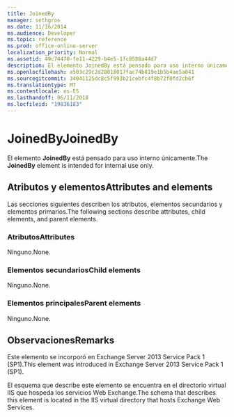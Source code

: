 ```yaml
---
title: JoinedBy
manager: sethgros
ms.date: 11/16/2014
ms.audience: Developer
ms.topic: reference
ms.prod: office-online-server
localization_priority: Normal
ms.assetid: 49c74470-fe11-4229-b4e5-1fc8588a44d7
description: El elemento JoinedBy está pensado para uso interno únicamente.
ms.openlocfilehash: a503c29c2d28018017fac74b819e1b5b4ae5a041
ms.sourcegitcommit: 34041125dc8c5f993b21cebfc4f8b72f0fd2cb6f
ms.translationtype: MT
ms.contentlocale: es-ES
ms.lasthandoff: 06/11/2018
ms.locfileid: "19836183"
---
```

# <a name="joinedby"></a><span data-ttu-id="f6f80-103">JoinedBy</span><span class="sxs-lookup"><span data-stu-id="f6f80-103">JoinedBy</span></span>

<span data-ttu-id="f6f80-104">El elemento **JoinedBy** está pensado para uso interno únicamente.</span><span class="sxs-lookup"><span data-stu-id="f6f80-104">The **JoinedBy** element is intended for internal use only.</span></span> 

## <a name="attributes-and-elements"></a><span data-ttu-id="f6f80-105">Atributos y elementos</span><span class="sxs-lookup"><span data-stu-id="f6f80-105">Attributes and elements</span></span>

<span data-ttu-id="f6f80-106">Las secciones siguientes describen los atributos, elementos secundarios y elementos primarios.</span><span class="sxs-lookup"><span data-stu-id="f6f80-106">The following sections describe attributes, child elements, and parent elements.</span></span>
  
### <a name="attributes"></a><span data-ttu-id="f6f80-107">Atributos</span><span class="sxs-lookup"><span data-stu-id="f6f80-107">Attributes</span></span>

<span data-ttu-id="f6f80-108">Ninguno.</span><span class="sxs-lookup"><span data-stu-id="f6f80-108">None.</span></span>
  
### <a name="child-elements"></a><span data-ttu-id="f6f80-109">Elementos secundarios</span><span class="sxs-lookup"><span data-stu-id="f6f80-109">Child elements</span></span>

<span data-ttu-id="f6f80-110">Ninguno.</span><span class="sxs-lookup"><span data-stu-id="f6f80-110">None.</span></span>
  
### <a name="parent-elements"></a><span data-ttu-id="f6f80-111">Elementos principales</span><span class="sxs-lookup"><span data-stu-id="f6f80-111">Parent elements</span></span>

<span data-ttu-id="f6f80-112">Ninguno.</span><span class="sxs-lookup"><span data-stu-id="f6f80-112">None.</span></span>
  
## <a name="remarks"></a><span data-ttu-id="f6f80-113">Observaciones</span><span class="sxs-lookup"><span data-stu-id="f6f80-113">Remarks</span></span>

<span data-ttu-id="f6f80-114">Este elemento se incorporó en Exchange Server 2013 Service Pack 1 (SP1).</span><span class="sxs-lookup"><span data-stu-id="f6f80-114">This element was introduced in Exchange Server 2013 Service Pack 1 (SP1).</span></span>
  
<span data-ttu-id="f6f80-115">El esquema que describe este elemento se encuentra en el directorio virtual IIS que hospeda los servicios Web Exchange.</span><span class="sxs-lookup"><span data-stu-id="f6f80-115">The schema that describes this element is located in the IIS virtual directory that hosts Exchange Web Services.</span></span>
  

